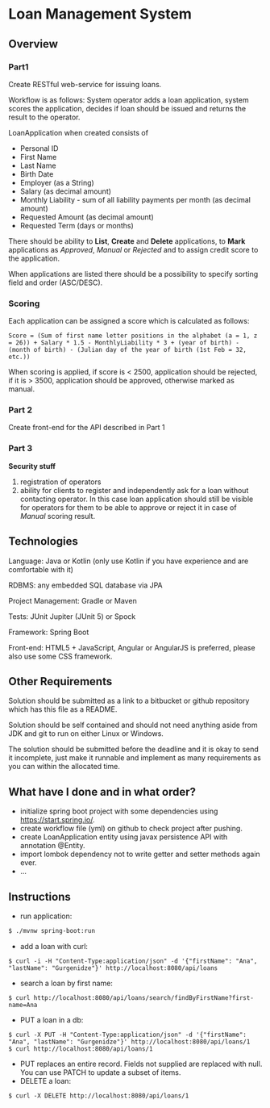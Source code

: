 # Loan Management System

## Overview

### Part1

Create RESTful web-service for issuing loans.

Workflow is as follows: System operator adds a loan application, system scores the application, decides if loan should be issued and returns the result to the operator.

LoanApplication when created consists of

* Personal ID
* First Name
* Last Name
* Birth Date
* Employer (as a String)
* Salary (as decimal amount)
* Monthly Liability - sum of all liability payments per month (as decimal amount)
* Requested Amount (as decimal amount)
* Requested Term (days or months)

There should be ability to **List**, **Create** and **Delete** applications, to **Mark** applications as *Approved*, *Manual* or *Rejected* and to assign credit score to the application.

When applications are listed there should be a possibility to specify sorting field and order (ASC/DESC).

### Scoring

Each application can be assigned a score which is calculated as follows:

`Score = (Sum of first name letter positions in the alphabet (a = 1, z = 26)) + Salary * 1.5 - MonthlyLiability * 3 + (year of birth) - (month of birth) - (Julian day of the year of birth (1st Feb = 32, etc.))`

When scoring is applied, if score is < 2500, application should be rejected, if it is > 3500, application should be approved, otherwise marked as manual.

### Part 2
Create front-end for the API described in Part 1

### Part 3
**Security stuff**
1. registration of operators
2. ability for clients to register and independently ask for a loan without contacting operator.
In this case loan application should still be visible for operators for them to be able to approve or reject it in case of *Manual* scoring result.

## Technologies

Language: Java or Kotlin (only use Kotlin if you have experience and are comfortable with it)

RDBMS: any embedded SQL database via JPA

Project Management: Gradle or Maven

Tests: JUnit Jupiter (JUnit 5) or Spock

Framework: Spring Boot

Front-end: HTML5 + JavaScript, Angular or AngularJS is preferred, please also use some CSS framework.

## Other Requirements

Solution should be submitted as a link to a bitbucket or github repository which has this file as a README.

Solution should be self contained and should not need anything aside from JDK and git to run on either Linux or Windows.

The solution should be submitted before the deadline and it is okay to send it incomplete, just make it runnable and implement as many requirements as you can within the allocated time.

## What have I done and in what order?
- initialize spring boot project with some dependencies using https://start.spring.io/.
- create workflow file (yml) on github to check project after pushing.
- create LoanApplication entity using javax persistence API with annotation @Entity.
- import lombok dependency not to write getter and setter methods again ever.
- ...

## Instructions
- run application:
```bash
$ ./mvnw spring-boot:run
```
- add a loan with curl:
```curl
$ curl -i -H "Content-Type:application/json" -d '{"firstName": "Ana", "lastName": "Gurgenidze"}' http://localhost:8080/api/loans
```
- search a loan by first name:
```curl
$ curl http://localhost:8080/api/loans/search/findByFirstName?first-name=Ana
```
- PUT a loan in a db:
```curl
$ curl -X PUT -H "Content-Type:application/json" -d '{"firstName": "Ana", "lastName": "Gurgenidze"}' http://localhost:8080/api/loans/1
$ curl http://localhost:8080/api/loans/1
```
- PUT replaces an entire record. Fields not supplied are replaced with null. You can use PATCH to update a subset of items.
- DELETE a loan:
```curl
$ curl -X DELETE http://localhost:8080/api/loans/1
```
